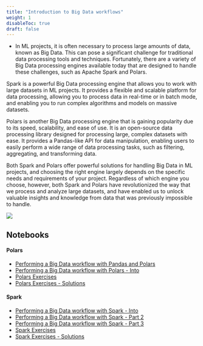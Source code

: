 ```yaml
---
title: "Introduction to Big Data workflows"
weight: 1
disableToc: true
draft: false
---
```



* In ML projects, it is often necessary to process large amounts of data, known as Big Data. This can pose a significant challenge for traditional data processing tools and techniques. Fortunately, there are a variety of Big Data processing engines available today that are designed to handle these challenges, such as Apache Spark and Polars.

Spark is a powerful Big Data processing engine that allows you to work with large datasets in ML projects. It provides a flexible and scalable platform for data processing, allowing you to process data in real-time or in batch mode, and enabling you to run complex algorithms and models on massive datasets.

Polars is another Big Data processing engine that is gaining popularity due to its speed, scalability, and ease of use. It is an open-source data processing library designed for processing large, complex datasets with ease. It provides a Pandas-like API for data manipulation, enabling users to easily perform a wide range of data processing tasks, such as filtering, aggregating, and transforming data.

Both Spark and Polars offer powerful solutions for handling Big Data in ML projects, and choosing the right engine largely depends on the specific needs and requirements of your project. Regardless of which engine you choose, however, both Spark and Polars have revolutionized the way that we process and analyze large datasets, and have enabled us to unlock valuable insights and knowledge from data that was previously impossible to handle.

![](https://www.dominodatalab.com/hs-fs/hubfs/Imported_Blog_Media/polars_benchmark.png?width=774&name=polars_benchmark.png)

   

## Notebooks

#### Polars
* [Performing a Big Data workflow with Pandas and Polars](https://colab.research.google.com/github/aaubs/ds-master/blob/main/notebooks/M6_Performing_a_Big_Data_workflow_with_Pandas_and_Polars.ipynb)
* [Performing a Big Data workflow with Polars - Into](https://colab.research.google.com/github/aaubs/ds-master/blob/main/notebooks/M6_Performing_a_Big_Data_workflow_with_Polars_Into.ipynb)
* [Polars Exercises](https://colab.research.google.com/github/aaubs/ds-master/blob/main/notebooks/M6_Polars_Exercises.ipynb)
* [Polars Exercises - Solutions](https://colab.research.google.com/github/aaubs/ds-master/blob/main/notebooks/M6_Polars_Exercises_Soultions.ipynb)

#### Spark
* [Performing a Big Data workflow with Spark - Into](https://colab.research.google.com/github/aaubs/ds-master/blob/main/notebooks/M6_Performing_a_Big_Data_workflow_with_Spark_Into.ipynb)
* [Performing a Big Data workflow with Spark - Part 2](https://colab.research.google.com/github/aaubs/ds-master/blob/main/notebooks/M6_Performing_a_Big_Data_workflow_with_Spark_Part2.ipynb)
* [Performing a Big Data workflow with Spark - Part 3](https://colab.research.google.com/github/aaubs/ds-master/blob/main/notebooks/M6_Performing_a_Big_Data_workflow_with_Spark_Part3.ipynb)
* [Spark Exercises](https://colab.research.google.com/github/aaubs/ds-master/blob/main/notebooks/M6_Spark_Exercises.ipynb)
* [Spark Exercises - Solutions](https://colab.research.google.com/github/aaubs/ds-master/blob/main/notebooks/M6_Spark_Exercises_Soultions.ipynb)